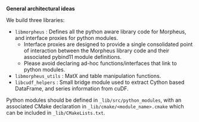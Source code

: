 <!--
SPDX-FileCopyrightText: Copyright (c) 2022-2025, NVIDIA CORPORATION & AFFILIATES. All rights reserved.
SPDX-License-Identifier: Apache-2.0

Licensed under the Apache License, Version 2.0 (the "License");
you may not use this file except in compliance with the License.
You may obtain a copy of the License at

http://www.apache.org/licenses/LICENSE-2.0

Unless required by applicable law or agreed to in writing, software
distributed under the License is distributed on an "AS IS" BASIS,
WITHOUT WARRANTIES OR CONDITIONS OF ANY KIND, either express or implied.
See the License for the specific language governing permissions and
limitations under the License.
-->

**General architectural ideas**

We build three libraries:
- `libmorpheus` : Defines all the python aware library code for Morpheus, and interface proxies for python modules.
  - Interface proxies are designed to provide a single consolidated point of interaction between the Morpheus library code and their associated pybind11 module definitions.
  - Please avoid declaring ad-hoc functions/interfaces that link to python modules.
- `libmorpheus_utils` : MatX and table manipulation functions.
- `libcudf_helpers` : Small bridge module used to extract Cython based DataFrame, and series information from cuDF.


Python modules should be defined in `_lib/src/python_modules`, with an associated CMake declaration in
`_lib/cmake/<module_name>.cmake` which can be included in `_lib/CMakeLists.txt`.
